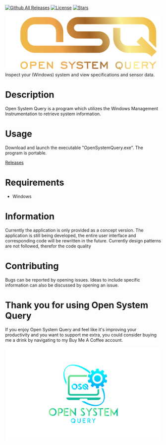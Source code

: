 [![Github All Releases](https://img.shields.io/github/downloads/jetspiking/OpenSystemQuery/total.svg)]()
[![License](https://img.shields.io/github/license/jetspiking/OpenSystemQuery.svg)]()
[![Stars](https://img.shields.io/github/stars/jetspiking/OpenSystemQuery.svg)]()


<img src="https://github.com/jetspiking/OpenSystemQuery/blob/main/Images/OpenSystemQuery.png?raw=true">
Inspect your (Windows) system and view specifications and sensor data.

# Description
Open System Query is a program which utilizes the Windows Management Instrumentation to retrieve system information.  

# Usage
Download and launch the executable "OpenSystemQuery.exe". The program is portable.

[Releases](https://github.com/jetspiking/OpenSystemQuery)

# Requirements
- Windows

# Information
Currently the application is only provided as a concept version. The application is still being developed, the entire user interface and corresponding code will be rewritten in the future. Currently design patterns are not followed, therefor the code quality   

# Contributing
Bugs can be reported by opening issues. Ideas to include specific information can also be discussed by opening an issue. 

# Thank you for using Open System Query
If you enjoy Open System Query and feel like it's improving your productivity and you want to support me extra, you could consider buying me a drink by navigating to my Buy Me A Coffee account.

<img src="https://github.com/jetspiking/OpenSystemQuery/blob/main/Images/PNG1.png?raw=true">
